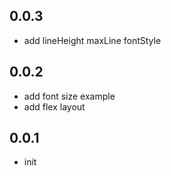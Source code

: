 ## 0.0.3
- add lineHeight maxLine fontStyle
## 0.0.2
- add font size example
- add flex layout

## 0.0.1

* init
